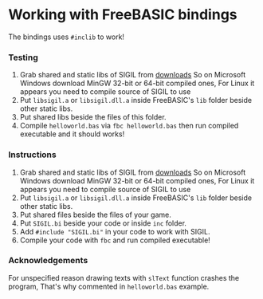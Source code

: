 # Working with FreeBASIC bindings

The bindings uses `#inclib` to work!

### Testing

1. Grab shared and static libs of SIGIL from [downloads](http://www.libsigil.com/#download) So on Microsoft Windows download MinGW 32-bit or 64-bit compiled ones, For Linux it appears you need to compile source of SIGIL to use
2. Put `libsigil.a` or `libsigil.dll.a` inside FreeBASIC's `lib` folder beside other static libs.
3. Put shared libs beside the files of this folder.
4. Compile `helloworld.bas` via `fbc helloworld.bas` then run compiled executable and it should works!

### Instructions

1. Grab shared and static libs of SIGIL from [downloads](http://www.libsigil.com/#download) So on Microsoft Windows download MinGW 32-bit or 64-bit compiled ones, For Linux it appears you need to compile source of SIGIL to use
2. Put `libsigil.a` or `libsigil.dll.a` inside FreeBASIC's `lib` folder beside other static libs.
3. Put shared files beside the files of your game.
4. Put `SIGIL.bi` beside your code or inside `inc` folder.
5. Add `#include "SIGIL.bi"` in your code to work with SIGIL.
6. Compile your code with `fbc` and run compiled executable!

### Acknowledgements

For unspecified reason drawing texts with `slText` function crashes the program, That's why commented in `helloworld.bas` example.

